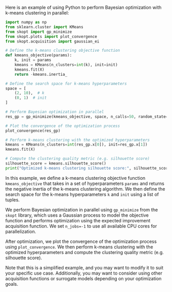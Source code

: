Here is an example of using Python to perform Bayesian optimization with k-means clustering in parallel:
```python
import numpy as np
from sklearn.cluster import KMeans
from skopt import gp_minimize
from skopt.plots import plot_convergence
from skopt.acquisition import gaussian_ei

# Define the k-means clustering objective function
def kmeans_objective(params):
    k, init = params
    kmeans = KMeans(n_clusters=int(k), init=init)
    kmeans.fit(X)
    return -kmeans.inertia_

# Define the search space for k-means hyperparameters
space = [
    (2, 10),  # k
    (0, 1)  # init
]

# Perform Bayesian optimization in parallel
res_gp = gp_minimize(kmeans_objective, space, n_calls=50, random_state=0, n_jobs=-1)

# Plot the convergence of the optimization process
plot_convergence(res_gp)

# Perform k-means clustering with the optimized hyperparameters
kmeans = KMeans(n_clusters=int(res_gp.x[0]), init=res_gp.x[1])
kmeans.fit(X)

# Compute the clustering quality metric (e.g. silhouette score)
silhouette_score = kmeans.silhouette_score()
print("Optimized k-means clustering silhouette score:", silhouette_score)
```
In this example, we define a k-means clustering objective function `kmeans_objective` that takes in a set of hyperparameters `params` and returns the negative inertia of the k-means clustering algorithm. We then define the search space for the k-means hyperparameters `k` and `init` using a list of tuples.

We perform Bayesian optimization in parallel using `gp_minimize` from the `skopt` library, which uses a Gaussian process to model the objective function and performs optimization using the expected improvement acquisition function. We set `n_jobs=-1` to use all available CPU cores for parallelization.

After optimization, we plot the convergence of the optimization process using `plot_convergence`. We then perform k-means clustering with the optimized hyperparameters and compute the clustering quality metric (e.g. silhouette score).

Note that this is a simplified example, and you may want to modify it to suit your specific use case. Additionally, you may want to consider using other acquisition functions or surrogate models depending on your optimization goals.
